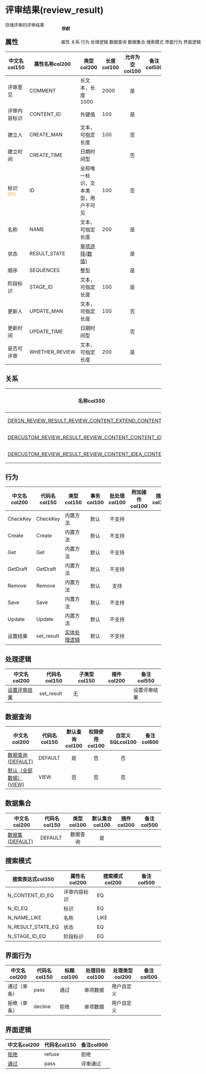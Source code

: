 # 评审结果(review_result)  <!-- {docsify-ignore-all} -->


存储评审的评审结果


## 属性
|    中文名col150 | 属性名称col200           | 类型col200     | 长度col100    |允许为空col100    |  备注col500  |
| --------   |------------| -----  | -----  | :----: | -------- |
|评审意见|COMMENT|长文本，长度1000|2000|是||
|评审内容标识|CONTENT_ID|外键值|100|是||
|建立人|CREATE_MAN|文本，可指定长度|100|否||
|建立时间|CREATE_TIME|日期时间型||否||
|标识<sup class="footnote-symbol"><font color=orange>[PK]</font></sup>|ID|全局唯一标识，文本类型，用户不可见|100|否||
|名称|NAME|文本，可指定长度|200|是||
|状态|RESULT_STATE|[单项选择(数值)](index/dictionary_index#review_result "评审结果")||是||
|顺序|SEQUENCES|整型||是||
|阶段标识|STAGE_ID|文本，可指定长度|100|是||
|更新人|UPDATE_MAN|文本，可指定长度|100|否||
|更新时间|UPDATE_TIME|日期时间型||否||
|是否可评审|WHETHER_REVIEW|文本，可指定长度|200|是||


## 关系

<el-row>
<el-tabs v-model="show_der">
<el-tab-pane label="从关系" name="minor">

|  名称col350   | 主实体col200   | 关系类型col200   |    备注col500  |
| -------- |---------- |-----------|----- |
|[DER1N_REVIEW_RESULT_REVIEW_CONTENT_EXTEND_CONTENT_ID](der/DER1N_REVIEW_RESULT_REVIEW_CONTENT_EXTEND_CONTENT_ID)|[评审内容扩展(REVIEW_CONTENT_EXTEND)](module/TestMgmt/review_content_extend)|1:N关系||
|[DERCUSTOM_REVIEW_RESULT_REVIEW_CONTENT_CONTENT_ID](der/DERCUSTOM_REVIEW_RESULT_REVIEW_CONTENT_CONTENT_ID)|[评审内容(REVIEW_CONTENT)](module/TestMgmt/review_content)|自定义关系||
|[DERCUSTOM_REVIEW_RESULT_REVIEW_CONTENT_IDEA_CONTENT_ID](der/DERCUSTOM_REVIEW_RESULT_REVIEW_CONTENT_IDEA_CONTENT_ID)|[产品需求评审内容(REVIEW_CONTENT_IDEA)](module/ProdMgmt/review_content_idea)|自定义关系||

</el-tab-pane>
</el-tabs>
</el-row>

## 行为
| 中文名col200    | 代码名col150    | 类型col150    | 事务col100   | 批处理col100   | 附加操作col100  | 插件col150    |  备注col300  |
| -------- |---------- |----------- |:----:|:----:|---------| ----- | ----- |
|CheckKey|CheckKey|内置方法|默认|不支持||||
|Create|Create|内置方法|默认|不支持||||
|Get|Get|内置方法|默认|不支持||||
|GetDraft|GetDraft|内置方法|默认|不支持||||
|Remove|Remove|内置方法|默认|支持||||
|Save|Save|内置方法|默认|不支持||||
|Update|Update|内置方法|默认|不支持||||
|设置结果|set_result|[实体处理逻辑](module/TestMgmt/review_result/logic/set_result "设置评审结果")|默认|不支持||||

## 处理逻辑
| 中文名col200    | 代码名col150    | 子类型col150    | 插件col200    |  备注col550  |
| -------- |---------- |----------- |------------|----------|
|[设置评审结果](module/TestMgmt/review_result/logic/set_result)|set_result|无||设置评审结果|

## 数据查询
| 中文名col200    | 代码名col150    | 默认查询col100 | 权限使用col100 | 自定义SQLcol100 |  备注col600|
| --------  | --------   | :----:  |:----:  | :----:  |----- |
|[数据查询(DEFAULT)](module/TestMgmt/review_result/query/Default)|DEFAULT|是|否 |否 ||
|[默认（全部数据）(VIEW)](module/TestMgmt/review_result/query/View)|VIEW|否|否 |否 ||

## 数据集合
| 中文名col200  | 代码名col150  | 类型col100 | 默认集合col100 |   插件col200|   备注col500|
| --------  | --------   | :----:   | :----:   | ----- |----- |
|[数据集(DEFAULT)](module/TestMgmt/review_result/dataset/Default)|DEFAULT|数据查询|是|||

## 搜索模式
|   搜索表达式col350   |    属性名col200    |    搜索模式col200        |备注col500  |
| -------- |------------|------------|------|
|N_CONTENT_ID_EQ|评审内容标识|EQ||
|N_ID_EQ|标识|EQ||
|N_NAME_LIKE|名称|LIKE||
|N_RESULT_STATE_EQ|状态|EQ||
|N_STAGE_ID_EQ|阶段标识|EQ||

## 界面行为
|  中文名col200 |  代码名col150 |  标题col100   |     处理目标col100   |    处理类型col200        |  备注col500       |
| --------| --------| -------- |------------|------------|------------|
| 通过（单条） | pass | 通过 |单项数据|用户自定义||
| 拒绝（单条） | decline | 拒绝 |单项数据|用户自定义||

## 界面逻辑
|  中文名col200 | 代码名col150 | 备注col900 |
| --------|--------|--------|
|[拒绝](module/TestMgmt/review_result/uilogic/refuse)|refuse|拒绝|
|[通过](module/TestMgmt/review_result/uilogic/pass)|pass|评审通过|

<div style="display: block; overflow: hidden; position: fixed; top: 140px; right: 100px;">

##### 导航
<el-anchor >
<el-anchor-link :href="`#/module/TestMgmt/review_result?id=属性`">
  属性
</el-anchor-link>
<el-anchor-link :href="`#/module/TestMgmt/review_result?id=关系`">
  关系
</el-anchor-link>
<el-anchor-link :href="`#/module/TestMgmt/review_result?id=行为`">
  行为
</el-anchor-link>
<el-anchor-link :href="`#/module/TestMgmt/review_result?id=处理逻辑`">
  处理逻辑
</el-anchor-link>
<el-anchor-link :href="`#/module/TestMgmt/review_result?id=数据查询`">
  数据查询
</el-anchor-link>
<el-anchor-link :href="`#/module/TestMgmt/review_result?id=数据集合`">
  数据集合
</el-anchor-link>
<el-anchor-link :href="`#/module/TestMgmt/review_result?id=搜索模式`">
  搜索模式
</el-anchor-link>
<el-anchor-link :href="`#/module/TestMgmt/review_result?id=界面行为`">
  界面行为
</el-anchor-link>
<el-anchor-link :href="`#/module/TestMgmt/review_result?id=界面逻辑`">
  界面逻辑
</el-anchor-link>
</el-anchor>
</div>

<script>
 const { createApp } = Vue
  createApp({
    data() {
      return {
show_der:'minor',


      }
    },
    methods: {
    }
  }).use(ElementPlus).mount('#app')
</script>